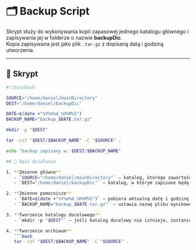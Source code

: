 # 🗂️ Backup Script

Skrypt służy do wykonywania kopii zapasowej jednego katalogu głównego i zapisywania jej w folderze o nazwie **backupDic**.  
Kopia zapisywana jest jako plik `.tar.gz` z dopisaną datą i godziną utworzenia.

---

## 📜 Skrypt

```bash
#!/bin/bash

SOURCE="/home/daniel/mainDirectory"
DEST="/home/daniel/backupDic"

DATE=$(date +"%Y%m%d_%H%M%S")
BACKUP_NAME="backup_$DATE.tar.gz"

mkdir -p "$DEST"

tar -czf "$DEST/$BACKUP_NAME" -C "$SOURCE" .

echo "backup zapisany w: $DEST/$BACKUP_NAME"

## 🔎 Opis działania

1. **Zmienne główne**
   - `SOURCE="/home/daniel/mainDirectory"` – katalog, którego zawartość zostanie zarchiwizowana  
   - `DEST="/home/daniel/backupDic"` – katalog, w którym zapisane będą pliki backupu  

2. **Zmienne pomocnicze**
   - `DATE=$(date +"%Y%m%d_%H%M%S")` – pobiera aktualną datę i godzinę w formacie `RRRRMMDD_GGMMSS` (np. `20250914_142312`)  
   - `BACKUP_NAME="backup_$DATE.tar.gz"` – ustawia nazwę pliku wynikowego backupu  

3. **Tworzenie katalogu docelowego**
   - `mkdir -p "$DEST"` – jeśli katalog docelowy nie istnieje, zostanie automatycznie utworzony  

4. **Tworzenie archiwum**
   ```bash
   tar -czf "$DEST/$BACKUP_NAME" -C "$SOURCE" .
